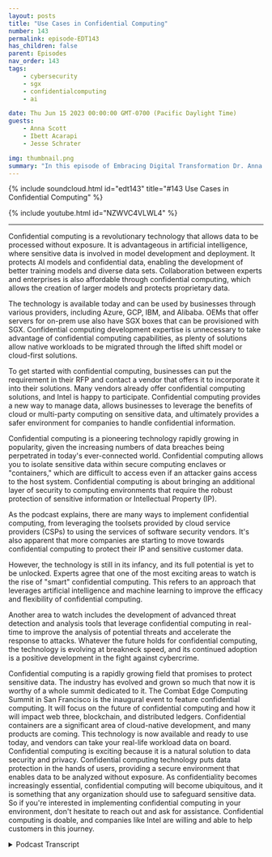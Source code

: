 ```yaml
---
layout: posts
title: "Use Cases in Confidential Computing"
number: 143
permalink: episode-EDT143
has_children: false
parent: Episodes
nav_order: 143
tags:
    - cybersecurity
    - sgx
    - confidentialcomputing
    - ai

date: Thu Jun 15 2023 00:00:00 GMT-0700 (Pacific Daylight Time)
guests:
    - Anna Scott
    - Ibett Acarapi
    - Jesse Schrater

img: thumbnail.png
summary: "In this episode of Embracing Digital Transformation Dr. Anna Scott continues her conversation with Ibett Acarapi and Jesse Schrater about Confidential Computing and their uses in AI, and software development."
---
```


{% include soundcloud.html id="edt143" title="#143 Use Cases in Confidential Computing" %}

{% include youtube.html id="NZWVC4VLWL4" %}

---

Confidential computing is a revolutionary technology that allows data to be processed without exposure. It is advantageous in artificial intelligence, where sensitive data is involved in model development and deployment. It protects AI models and confidential data, enabling the development of better training models and diverse data sets. Collaboration between experts and enterprises is also affordable through confidential computing, which allows the creation of larger models and protects proprietary data.

The technology is available today and can be used by businesses through various providers, including Azure, GCP, IBM, and Alibaba. OEMs that offer servers for on-prem use also have SGX boxes that can be provisioned with SGX. Confidential computing development expertise is unnecessary to take advantage of confidential computing capabilities, as plenty of solutions allow native workloads to be migrated through the lifted shift model or cloud-first solutions.

To get started with confidential computing, businesses can put the requirement in their RFP and contact a vendor that offers it to incorporate it into their solutions. Many vendors already offer confidential computing solutions, and Intel is happy to participate. Confidential computing provides a new way to manage data, allows businesses to leverage the benefits of cloud or multi-party computing on sensitive data, and ultimately provides a safer environment for companies to handle confidential information.

Confidential computing is a pioneering technology rapidly growing in popularity, given the increasing numbers of data breaches being perpetrated in today's ever-connected world. Confidential computing allows you to isolate sensitive data within secure computing enclaves or "containers," which are difficult to access even if an attacker gains access to the host system. Confidential computing is about bringing an additional layer of security to computing environments that require the robust protection of sensitive information or Intellectual Property (IP).

As the podcast explains, there are many ways to implement confidential computing, from leveraging the toolsets provided by cloud service providers (CSPs) to using the services of software security vendors. It's also apparent that more companies are starting to move towards confidential computing to protect their IP and sensitive customer data.

However, the technology is still in its infancy, and its full potential is yet to be unlocked. Experts agree that one of the most exciting areas to watch is the rise of "smart" confidential computing. This refers to an approach that leverages artificial intelligence and machine learning to improve the efficacy and flexibility of confidential computing.

Another area to watch includes the development of advanced threat detection and analysis tools that leverage confidential computing in real-time to improve the analysis of potential threats and accelerate the response to attacks. Whatever the future holds for confidential computing, the technology is evolving at breakneck speed, and its continued adoption is a positive development in the fight against cybercrime.

Confidential computing is a rapidly growing field that promises to protect sensitive data. The industry has evolved and grown so much that now it is worthy of a whole summit dedicated to it. The Combat Edge Computing Summit in San Francisco is the inaugural event to feature confidential computing. It will focus on the future of confidential computing and how it will impact web three, blockchain, and distributed ledgers. Confidential containers are a significant area of cloud-native development, and many products are coming. This technology is now available and ready to use today, and vendors can take your real-life workload data on board. Confidential computing is exciting because it is a natural solution to data security and privacy. Confidential computing technology puts data protection in the hands of users, providing a secure environment that enables data to be analyzed without exposure. As confidentiality becomes increasingly essential, confidential computing will become ubiquitous, and it is something that any organization should use to safeguard sensitive data. So if you're interested in implementing confidential computing in your environment, don't hesitate to reach out and ask for assistance. Confidential computing is doable, and companies like Intel are willing and able to help customers in this journey.


<details>
<summary> Podcast Transcript </summary>

<p>﻿1</p>
<p>So if you had mentioned in your introthat you have also been workingwith artificial intelligence,and so I was hoping you could providesome more information to say, you know,how does confidential computingactually work in the worldof artificial intelligence,especially with how you do thosehow you do your model developments,how you do your deployment of those?</p>
<p>Is there is there a role there?</p>
<p>And can you walk us through the relevancethere?</p>
<p>Yeah.</p>
<p>So, know, everyone's really talkingabout artificial intelligence,but everyoneso as we know, you know, liketheir models are going to beas good as your training,as good as your data, right?</p>
<p>So how the virus, the body of your data,how much of ayou're doing your trainingand how big is it?</p>
<p>Right. Becausethen you have like the whole diversity.</p>
<p>So it confidential computing,you're you're able to protect your A.I.models and that confidential datathat you're going to be working thatof course enabling you to providebetter training modelsand be ableto give you a more diverse dataand be able to collaboratewith with other expertsor other even within your own enterprise,to enable more use cases.</p>
<p>Because if you are going of on your siloand you have just one kind of modeland one kind ofdata, you're going to keepgetting the same kind of training models.</p>
<p>You're going tokeep getting kind of the sametraining.</p>
<p>But when you expand that and you're ableto collaborate with others,you're you're getting bigger models nowand you can protect them.</p>
<p>You don't have to be able toyou don't have to be ableto expose everything.</p>
<p>You can, protect your data and be able toalso protect your models,which can be very proprietary.</p>
<p>Right?</p>
<p>So you're enablingalso the developers to be ableto collaborate, enabling the industryto be able to get better models,and you're enabling to actuallyget a lot more fine tuned training models.</p>
<p>You know what those results arein analysisto make better decisions.</p>
<p>So what that sounds like too,is that for these trusted executionenvironments that are fundamentalto confidential compute,they're pretty big, right?</p>
<p>Because if you can deal with datasetsthat or the large type of data filesthat you need for training models,that's that's totally possible, right?</p>
<p>There's not some sizerestriction that says this is only goodif you're like this, you know,if you're really small dataor single image type stuff,you can getyou can get pretty advanced here.</p>
<p>It sounds like a pretty,pretty large size. Yeah, absolutely.</p>
<p>Intel SGX, which has that very granularlevel of control that's targeted towardsjust a single application,can handle memory spacesall the way up to a terabyte.</p>
<p>And then, well, you know, tDCS,which does the isolation at the VM levelhas has no limit other than just the sizeof the instance that you provisioned it.</p>
<p>So, yes, we can definitelywe see full database in memorydatabases running and so around cladesand things like that.</p>
<p>So that is really good news then.</p>
<p>Yeah, fantastic.</p>
<p>So, so we've talked, we've talkedabout how amazing this technology is.</p>
<p>So can you give us some more details?</p>
<p>And I think, Jesse,if you'll start this one off that a bit,if you can, if there's anything toto build on, this is how to work,how to folks actually use this. Right.</p>
<p>What are the best options?</p>
<p>And you, Jesse, you already shared with uslook, this stuff is available today.</p>
<p>The technology is absolutely in market.</p>
<p>So how how would somebody go about saying,</p>
<p>I want this feature, I want to use it,</p>
<p>How do I buy it today?</p>
<p>Yeah, I mean, a huge market hasarisen in this space.</p>
<p>I, I got started on this way back in 2017and it felt like I was a lone voicein the wilderness, you know,feuding.</p>
<p>And that's just not the case anymore.</p>
<p>And and in the early days,it took quite a bit of effort.</p>
<p>If you wanted to leverageconfidential computingand people were doing it, but they werethey were advanced projects.</p>
<p>I remember the famous indictment ofsomebody saying, you have to have a Ph.D.to use.</p>
<p>I remember this to that.</p>
<p>That would struggle a little bit.</p>
<p>But but there was some truth to itback in the day.</p>
<p>And, you know, but but fast forwardto where we are today and, you know,the big Hyperscalerslike Azure and GCP and IBM and Alibaba,they've all got into computing solutionsin the market today.</p>
<p>We've got you know, you can go to Asia'smarketplace provision in SGX instanceand have it up and runningwith a native TensorFlow,you know, work load in Kuberneteswithin an hour.</p>
<p>You don't have to know SGX,you don't have to write any SGX code.</p>
<p>And Bill, you can be running in an hour.</p>
<p>And, you know,you can also go to pretty much all of themajor OEMs that you're used to workingwith to get servers for on prem.</p>
<p>And they're going to have SGX boxesthat can be provisioned with SGXbecause it existson an all of our server CPUs.</p>
<p>And you know, there's also a whole listof global solutions integratorsand software vendors that are servingsegments like, you know, financialservices and health care and governmentand covering all those big usageslike cloudmigration, multi-partyanalytics, IP protection,all of those kinds of things, solutionsin the market today.</p>
<p>So it's a pretty rich ecosystemwith a lot of opportunity nowand you don't necessarilyhave to be a confidential computingdevelopment expertin order to take advantage of it,because there's plenty of solutionsthat allow native workloadsto be migrated, kind of that lifted shiftmodel or for, you know, new greenfield,you know, cloud,you know, cloud first type solutions toto leverage the integrationin a very seamless fashion.</p>
<p>So, you know, one of the big call outs</p>
<p>I make to people about how to get startedin confidential computing is startputting the requirement in your RFPright now to bring this solution.</p>
<p>One of the things we've seenis that most people just flat outaren't aware that this capability exists.</p>
<p>And once they realize that existsand once they realize that, oh,this means</p>
<p>I can manage my data in new waysand get, you know,kind of the advantages of of cloudor of multi-party computeon my sensitive data.</p>
<p>Now I want to find out how I could get it.</p>
<p>And the reality isthere's all these vendors out therealready offering it, right?</p>
<p>So putting in your are these andyou'll get a vendor who will come forwardand deliver it to you.</p>
<p>And that's a great way to get started.</p>
<p>And Intel is happyto be part of that process.</p>
<p>Yeah, that's great.</p>
<p>Yeah.</p>
<p>Also, you know, being part of that,the team that got to help bring thisto collaborate with Azure, it's awesome tobe in this site to bring that awareness.</p>
<p>So I hope that applicationssecurity professionals are jumpingoff their seedsof excitement and all of us.</p>
<p>I really hope thatthey'll I will, you know,</p>
<p>I think I know what competition,if you will, to, you know, whatwhat they do that they're in the out.</p>
<p>But yeah it justis that bringing awarenessand you know if they have any questionor they're just like you know</p>
<p>I don't really know how this can fit intomy did reach out to uswe are more than happy to just talk abouthow is that goingto be fitting into your overall goaland help you do thatagain,the security necessity is incredible.</p>
<p>Like if you look at how datais being used today and back to the stuffthat you're covering about with respectto artificial intelligence,having a way to take advantageof all of the amazing capabilitiesthat are on the cloud with respect to A.I.tools, and do thatin a way where you can trust your dataand trust them all that's developed.</p>
<p>That's just one example on top of the onesthat Jessie had shared earlier where,man, it's super important to to knowthat there's there are more secure optionswhere you can really protect youryour data while you're actually using it.</p>
<p>I did want to ask like so how do how dosecurity software companies fit into this?</p>
<p>It sounds like you really don't needa security ISVto be able to take advantageof of confidential computewithin the cloud environmentsbecause there's cloud environments.</p>
<p>I can already provide this,but I am curious like especiallywhen you get outside the cloud environmentor even within the cloud environment,can you enhance itby working with security software as well?</p>
<p>I I'm just not, I am not at all sure. Soyeah, I think it's some of both.</p>
<p>I mean, we see many end customersleveraging security software vendorsjust as a way to get into the spacebecause as with everything,things need integrationin, they need orchestration.</p>
<p>You know, there's,there's plenty of aspects.</p>
<p>And so leveraging an ACI,like an Accenture or a,you know, Deloitte or Capgeminior some of the software vendorsthat are out therethat specialize in these arenaswho maybe focus in a certain arealike health care, A.I.and so they can take healthcare API modelsand and, you know, kind of integratethose with these added protectionsthat are availablethat certainly is happening.</p>
<p>It's not required.</p>
<p>A lot of organizations are doing iton their own or going directly to the CSPand just getting a provisioned instancewith kind of minimal overhead required.</p>
<p>So there's a, you know, kind of a mixdepending on the levelof granularity of protectionthat people are looking for,that that can vary.</p>
<p>And then we're starting to seea lot of that kind of traditional securitysoftware vendorslooking at confidential computingand not so much to offersome sort of instance orpiece of softwarethat they can offercomprehensive computingas like a container to their customer.</p>
<p>But rather to start protecting their IP.</p>
<p>You know, if they've got a listenerthat sits on the networkthat monitors network traffic,why not protect that inside of an enclaveso they can not be manipulatedby a potential malware attackor, you know,we were bringing some third partysoftware into our environmentfor a security purpose.</p>
<p>Why not protect that inside of an enclaveso that it doesn't introducean additional exposureinto our environment?</p>
<p>So we are seeing a lot of securitysoftware vendorsstarting to leverage confidencecomputing as a way to protect their IPand their solution that againsits in somebody else's network.</p>
<p>Right? Well, okay.</p>
<p>And kind of almost the same thing.</p>
<p>We talkedexcuse me, we talked earlier on to sayconfidential compute has a real strengthwith respectto how do you protect yourselffrom your admins, Right.</p>
<p>And how do you protect your datafrom folks that really should notwho should be in the systemdoing a specific functionbut really should not have the keysto the kingdom type thing?</p>
<p>Is there a connectionalso in terms of how confidential computehelps against ransomware and some ofthe other things that are very top of mindthat are causing peoplea lot of grief these days?</p>
<p>Yeah, ransomware is a, you know,kind of a broadtype of of of attackthat can have many different vectorsand also many different actions in it.</p>
<p>I don't think any singletechnology is a panaceathat just increases the the need.</p>
<p>I think common edge computingis one of the things that can contributeto resistance against ransomware.</p>
<p>One of the things that'scommon in ransomware is, you know, there'sthere's some vector of attack,somethingwhere the person gets into the environmentand then typicallythrough that vector of attack,they get to a place ofof an escalation of privileges.</p>
<p>And once they have that, that allows themto do things like encryptthe data on the disk or move the data offto somewhere else, or it allows themto do greater manipulations.</p>
<p>So if you are sensitive dataor your critical datais protected inside of an enclave,one of the things that's oftennot talked about,we talk so much about confidentiality.</p>
<p>The prevention of the wrong person,being able to read the data.</p>
<p>But what also is includedin confidential computingis theprevention of anybody being able to modifyor manipulateor change the dataof the data.</p>
<p>And so that also has a big implicationor impact against ransomware.</p>
<p>We're often the kind of the entryinto action of ransomwareis manipulation or change or movement.</p>
<p>And so those things are preventedthrough contracting as well.</p>
<p>And then bit, I'm kind of curiouslike what what are you most excited about?</p>
<p>Right?</p>
<p>Because I,like the world evolves every day.</p>
<p>Security feels like it moves fasterthan even technology moves.</p>
<p>And technology is like crazy fast, right?</p>
<p>So how do you how do you see the world ofconfidential compute computing changing?</p>
<p>And what what are the cool stuffthat you expect to see coming up in thein the near future?</p>
<p>What excites me is when I tellthe customers about the technologiesand the capabilitiesand how they like, I can really use this.</p>
<p>This is something</p>
<p>I've been looking for more.</p>
<p>This is something that I canyou show me how to actually get it done.</p>
<p>And another part is with the cloud.</p>
<p>I know the different tools now.</p>
<p>You know, like not too long ago,even a Cloud Solutionsarchitect, there was no pathto be in a corporation after that.</p>
<p>Now there's certificationand there's instructor training.</p>
<p>There's a way that you can actually buildin somebody who doesn't even havea technology background.</p>
<p>There's courses that you can justgoing to check and be very good in techand actually get trained, right?</p>
<p>I think so many courses and you like, Wow,</p>
<p>I had no idea that you can do thatthat transition so quick.</p>
<p>Where would it taken before several yearsnow with this structure paththere is waysand the technologies to allow to do that.</p>
<p>So what gets me really excitedis that where the technology understandingawareness, all those abilities,but also enabling and seeing how customersreally utilizing itand benefiting from it and saying,this is really helpful,this is something I've been looking for.</p>
<p>I understand itand these are the different placesthat I can really use this.</p>
<p>That is that is great to hear.</p>
<p>And Jessie, anything to add to that?</p>
<p>You know, we have thethe inaugural confidentialcomputing event called the Combat</p>
<p>Edge Computing Summit coming upin San Francisco at the end of this month.</p>
<p>And again, it's testamentto how much the market has evolvedto the point where we can supporta whole summit just on that topic.</p>
<p>And in there, I, I know that there'sgoing to be lots of discussionsabout ways that confidential computingis evolving for the future,including big impacts on Web three,blockchain, distributed ledgers, areaslike that.</p>
<p>First, confidential containers area huge area for cloud native development.</p>
<p>So certainlythere's a lot of that development coming.</p>
<p>And you know, the that perspectivethat you know, has as the future comes,cutting edge computingis almost going to become ubiquitous.</p>
<p>I mean, why wouldn't you use it?</p>
<p>You know,you can check the box and and have it.</p>
<p>So those are all exciting.</p>
<p>But I know for me, as somebody who'sbeen working in this space for a while,who has these technologies on our productstoday,what's also exciting isjust that it's a now thing, right?</p>
<p>It's something that can be used today.</p>
<p>It's something that you can go to vendorsand actually landyour your real life workload on today.</p>
<p>And I think that may be the most excitingthing.</p>
<p>I am looking forward towhat's coming in the future, but</p>
<p>I think we've got a big chunk of thatfuture here now.</p>
<p>That's beautiful.</p>
<p>Good.</p>
<p>Well, I we're pretty much close to time.</p>
<p>I did want to do just like a final wrapand say,you know, which we tried to to cover thispretty welland just make sure there's good awarenessaround confidential computeany final comments, anythingthat we missed that occurs to you nowthat you'd like to saybefore we go ahead and close For me,</p>
<p>I think we've done a good jobthat I thank you for inviting us.</p>
<p>For me, it would be nice.</p>
<p>If you have any questions, reach out.</p>
<p>Reach out to us. We areexcited tohelp customers in this journeybecause it is real.</p>
<p>It is doable.</p>
<p>It is where it's helping customers.</p>
<p>And we are looking forwardto, you know, driving that journeywith the customersto enable that in their environmentsand seeing that this is really helpingin their capability.</p>
<p>So something as simple,</p>
<p>I'm not sure where to start.</p>
<p>Just reach out to usand we can get you started.</p>
<p>Beautiful event.</p>
<p>That is great.</p>
<p>I perfect you guys, a wonderful job.</p>
<p>Thank youfor sharing all this information.</p>
<p>I learned a ton, which I super appreciate.</p>

</details>
